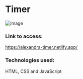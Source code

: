 ﻿# Timer
![image](https://user-images.githubusercontent.com/92441983/172070848-5a6dc06e-0644-41d3-99c0-73b87c169668.png)

### Link to access:
https://alexandra-timer.netlify.app/

### Technologies used:

HTML, CSS and JavaScript

